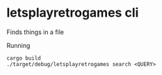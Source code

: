 # letsplayretrogames cli

Finds things in a file

Running

```
cargo build
./target/debug/letsplayretrogames search <QUERY>
```
